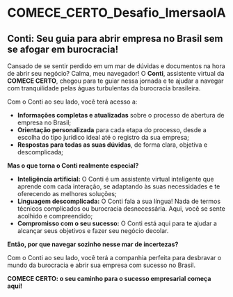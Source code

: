 # COMECE_CERTO_Desafio_ImersaoIA
## Conti: Seu guia para abrir empresa no Brasil sem se afogar em burocracia!

Cansado de se sentir perdido em um mar de dúvidas e documentos na hora de abrir seu negócio? Calma, meu navegador! O **Conti**, assistente virtual da **COMECE CERTO**, chegou para te guiar nessa jornada e te ajudar a navegar com tranquilidade pelas águas turbulentas da burocracia brasileira.

Com o Conti ao seu lado, você terá acesso a:

* **Informações completas e atualizadas** sobre o processo de abertura de empresa no Brasil;
* **Orientação personalizada** para cada etapa do processo, desde a escolha do tipo jurídico ideal até o registro da sua empresa;
* **Respostas para todas as suas dúvidas**, de forma clara, objetiva e descomplicada;

**Mas o que torna o Conti realmente especial?**

* **Inteligência artificial:** O Conti é um assistente virtual inteligente que aprende com cada interação, se adaptando às suas necessidades e te oferecendo as melhores soluções;
* **Linguagem descomplicada:** O Conti fala a sua língua! Nada de termos técnicos complicados ou burocracia desnecessária. Aqui, você se sente acolhido e compreendido;
* **Compromisso com o seu sucesso:** O Conti está aqui para te ajudar a alcançar seus objetivos e fazer seu negócio decolar.

**Então, por que navegar sozinho nesse mar de incertezas?**

Com o Conti ao seu lado, você terá a companhia perfeita para desbravar o mundo da burocracia e abrir sua empresa com sucesso no Brasil.

**COMECE CERTO: o seu caminho para o sucesso empresarial começa aqui!**

